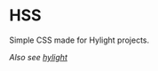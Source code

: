 # HSS
Simple CSS made for Hylight projects.

*Also see <a href="https://github.com/sudocode1/hylight">hylight</a>*
